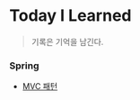# Today I Learned
>기록은 기억을 남긴다.

### Spring
- [MVC 패턴](https://github.com/iamjunsulee/TIL/blob/master/Spring/MVC.md)